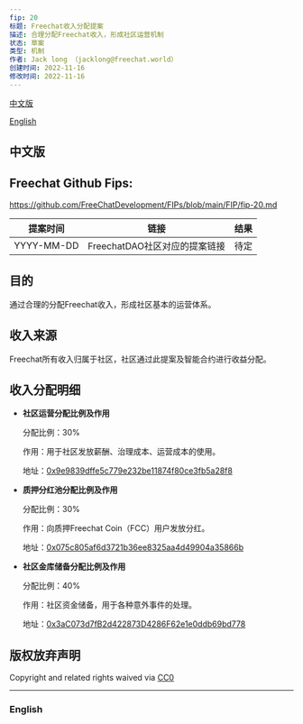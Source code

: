 ```yaml
---
fip: 20
标题: Freechat收入分配提案
描述: 合理分配Freechat收入，形成社区运营机制
状态: 草案
类型: 机制
作者: Jack long （jacklong@freechat.world）
创建时间: 2022-11-16
修改时间: 2022-11-16
---
```


[中文版](#1)

[English](#2)

<h2 id="1">中文版</h2>

## Freechat Github Fips: 

https://github.com/FreeChatDevelopment/FIPs/blob/main/FIP/fip-20.md


  | 提案时间 | 链接 | 结果 |
  |:-:|:-:|:-:|
  | YYYY-MM-DD |FreechatDAO社区对应的提案链接|待定|

## 目的
通过合理的分配Freechat收入，形成社区基本的运营体系。

## 收入来源
Freechat所有收入归属于社区，社区通过此提案及智能合约进行收益分配。

## 收入分配明细
* **社区运营分配比例及作用** 
 
  分配比例：30%
  
  作用：用于社区发放薪酬、治理成本、运营成本的使用。

  地址：[0x9e9839dffe5c779e232be11874f80ce3fb5a28f8](https://etherscan.io/token/0x171b1daefac13a0a3524fcb6beddc7b31e58e079?a=0x9e9839dffe5c779e232be11874f80ce3fb5a28f8)

* **质押分红池分配比例及作用** 
  
  分配比例：30%

  作用：向质押Freechat Coin（FCC）用户发放分红。

  地址：[0x075c805af6d3721b36ee8325aa4d49904a35866b](https://etherscan.io/token/0x171b1daefac13a0a3524fcb6beddc7b31e58e079?a=0x075c805af6d3721b36ee8325aa4d49904a35866b)

* **社区金库储备分配比例及作用** 
  
  分配比例：40%

  作用：社区资金储备，用于各种意外事件的处理。

  地址：[0x3aC073d7fB2d422873D4286F62e1e0ddb69bd778](https://etherscan.io/token/0x171b1daefac13a0a3524fcb6beddc7b31e58e079?a=0x3aC073d7fB2d422873D4286F62e1e0ddb69bd778)
  

## 版权放弃声明

Copyright and related rights waived via [CC0](https://github.com/ethereum/EIPs/blob/master/LICENSE.md)

-------------------------

<h3 id="2">English</h3>

